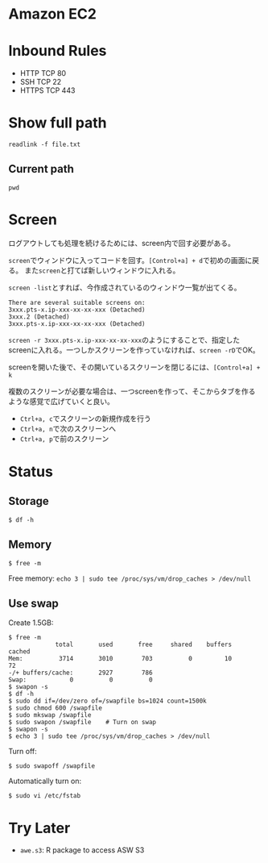 # Amazon EC2

# Inbound Rules
* HTTP TCP 80
* SSH TCP 22
* HTTPS TCP 443

# Show full path
`readlink -f file.txt`

## Current path
`pwd`

# Screen
ログアウトしても処理を続けるためには、screen内で回す必要がある。

`screen`でウィンドウに入ってコードを回す。`[Control+a] + d`で初めの画面に戻る。
また`screen`と打てば新しいウィンドウに入れる。

`screen -list`とすれば、今作成されているのウィンドウ一覧が出てくる。
```
There are several suitable screens on:
3xxx.pts-x.ip-xxx-xx-xx-xxx (Detached)
3xxx.2 (Detached)
3xxx.pts-x.ip-xxx-xx-xx-xxx (Detached)
```

`screen -r 3xxx.pts-x.ip-xxx-xx-xx-xxx`のようにすることで、指定したscreenに入れる。一つしかスクリーンを作っていなければ、`screen -rD`でOK。

screenを開いた後で、その開いているスクリーンを閉じるには、`[Control+a] + k`

複数のスクリーンが必要な場合は、一つscreenを作って、そこからタブを作るような感覚で広げていくと良い。
* `Ctrl+a, c`でスクリーンの新規作成を行う
* `Ctrl+a, n`で次のスクリーンへ
* `Ctrl+a, p`で前のスクリーン

# Status
## Storage
`$ df -h`

## Memory
`$ free -m`

Free memory:
`echo 3 | sudo tee /proc/sys/vm/drop_caches > /dev/null`

## Use swap
Create 1.5GB:
```terminal
$ free -m
             total       used       free     shared    buffers     cached
Mem:          3714       3010        703          0         10         72
-/+ buffers/cache:       2927        786
Swap:            0          0          0
$ swapon -s
$ df -h
$ sudo dd if=/dev/zero of=/swapfile bs=1024 count=1500k
$ sudo chmod 600 /swapfile
$ sudo mkswap /swapfile
$ sudo swapon /swapfile    # Turn on swap
$ swapon -s
$ echo 3 | sudo tee /proc/sys/vm/drop_caches > /dev/null
```

Turn off:
```
$ sudo swapoff /swapfile 
```

Automatically turn on:
```
$ sudo vi /etc/fstab
```


# Try Later
* `awe.s3`: R package to access ASW S3
